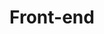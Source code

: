 ---
layout: list
title: Front-end
slug: frontEnd
sidebar: true
description: >
  Front-end 분야 기술들에 대한 정보 공유 및 공부를 기록하는 카테고리입니다.
type: category
menu : true
submenu: false
order: 10
---